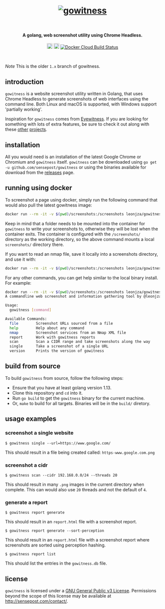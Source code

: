 <h1 align="center">
  <br>
  <a href="https://github.com/sensepost/gowitness">
    <img src="images/gowitness-logo.png" alt="gowitness"></a>
  <br>
  <br>
</h1>

<h4 align="center">A golang, web screenshot utility using Chrome Headless.</h4>
<p align="center">
  <a href="https://twitter.com/leonjza"><img src="https://img.shields.io/badge/Twitter-%40leonjza-blue.svg" alt="@leonjza" height="18"></a>
  <a href="https://goreportcard.com/report/github.com/sensepost/gowitness"><img src="https://goreportcard.com/badge/github.com/sensepost/gowitness" alt="Go Report Card" height="18"></a>
  <a href="https://hub.docker.com/r/leonjza/gowitness"><img alt="Docker Cloud Build Status" src="https://img.shields.io/docker/cloud/build/leonjza/gowitness"></a>
</p>
<br>

*Note* This is the older `1.x` branch of gowitness.

## introduction

`gowitness` is a website screenshot utility written in Golang, that uses Chrome Headless to generate screenshots of web interfaces using the command line. Both Linux and macOS is supported, with Windows support 'partially working'.

Inspiration for `gowitness` comes from [Eyewitness](https://github.com/ChrisTruncer/EyeWitness). If you are looking for something with lots of extra features, be sure to check it out along with these [other](https://github.com/afxdub/http-screenshot-html) [projects](https://github.com/breenmachine/httpscreenshot).

## installation

All you would need is an installation of the latest Google Chrome or Chromium and `gowitness` itself. `gowitness` can be downloaded using `go get -u github.com/sensepost/gowitness` or using the
binaries available for download from the [releases](https://github.com/sensepost/gowitness/releases) page.

## running using docker

To screenshot a page using docker, simply run the following command that would also pull the latest gowitness image:

```bash
docker run --rm -it -v $(pwd)/screenshots:/screenshots leonjza/gowitness:latest single --url=https://www.google.com
```

Keep in mind that a folder needs to be mounted into the container for `gowitness` to write your screenshots to, otherwise they will be lost when the container exits. The container is configured with the `/screenshots/` directory as the working directory, so the above command mounts a local `screenshots/` directory there.

If you want to read an nmap file, save it locally into a screenshots directory, and use it with:

```bash
docker run --rm -it -v $(pwd)/screenshots:/screenshots leonjza/gowitness:latest nmap -f /screenshots/nmap.xml
```

For any other commands, you can get help similar to the local binary install. For example:

```bash
docker run --rm -it -v $(pwd)/screenshots:/screenshots leonjza/gowitness:latest -h
A commandline web screenshot and information gathering tool by @leonjza

Usage:
  gowitness [command]

Available Commands:
  file        Screenshot URLs sourced from a file
  help        Help about any command
  nmap        Screenshot services from an Nmap XML file
  report      Work with gowitness reports
  scan        Scan a CIDR range and take screenshots along the way
  single      Take a screenshot of a single URL
  version     Prints the version of gowitness
```

## build from source

To build `gowitness` from source, follow the following steps:

* Ensure that you have at least golang version 1.13.
* Clone this repository and `cd` into it.
* Run `go build` to get the `gowitness` binary for the current machine.
* Or, `make` to build for all targets. Binaries will be in the `build/` diretory.

## usage examples

### screenshot a single website

`$ gowitness single --url=https://www.google.com/`

This should result in a file being created called: `https-www.google.com.png`

### screenshot a cidr

`$ gowitness scan --cidr 192.168.0.0/24 --threads 20`

This should result in many `.png` images in the current directory when complete. This can would also use `20` threads and not the default of `4`.

### generate a report

`$ gowitness report generate`

This should result in an `report.html` file with a screenshot report.

`$ gowitness report generate --sort-perception`

This should result in an `report.html` file with a screenshot report where screenshots are sorted using perception hashing.

`$ gowitness report list`

This should list the entries in the `gowitness.db` file.

## license

`gowitness` is licensed under a [GNU General Public v3 License](https://www.gnu.org/licenses/gpl-3.0.en.html). Permissions beyond the scope of this license may be available at http://sensepost.com/contact/.
